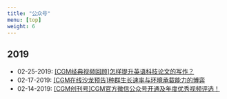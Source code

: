 ```yaml
---
title: "公众号"
menu: [top]
weight: 6
---
```


## 2019
- 02-25-2019: [[CGM经典视频回顾]怎样提升英语科技论文的写作？](https://mp.weixin.qq.com/s?__biz=MzIxMTk0ODkyMg==&mid=2247483689&idx=1&sn=fa845ca6349b5e27dd7a373cb00a2e59&chksm=974cc53ca03b4c2a6600b6d0d44e4435a6c6ce2005c7df47e19418eef0d4ad3a378046cf0c07&mpshare=1&scene=1&srcid=0226c2X9zVNRc6BT9coiSOA2#rd)
- 02-17-2019: [[CGM在线沙龙预告]种群生长速率与环境承载能力的博弈](https://mp.weixin.qq.com/s?__biz=MzIxMTk0ODkyMg==&mid=2247483683&idx=1&sn=6c103cab57777edcb200e7cef80e0518&chksm=974cc536a03b4c2008017cff2bd818c265b228f85b532631106286138ce885b69b678b861667&token=1833911828&lang=zh_CN#rd)
- 02-14-2019: [[CGM创刊号]CGM官方微信公众号开通及年度优秀视频评选！](https://mp.weixin.qq.com/s/IbU7aX7-ZN_d8LGmZkvZBg)




